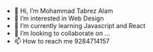 - 👋 Hi, I’m Mohammad Tabrez Alam
- 👀 I’m interested in Web Design
- 🌱 I’m currently learning Javascript and React
- 💞️ I’m looking to collaborate on ...
- 📫 How to reach me 9284714157

<!---
tabrez4me/tabrez4me is a ✨ special ✨ repository because its `README.md` (this file) appears on your GitHub profile.
You can click the Preview link to take a look at your changes.
--->

